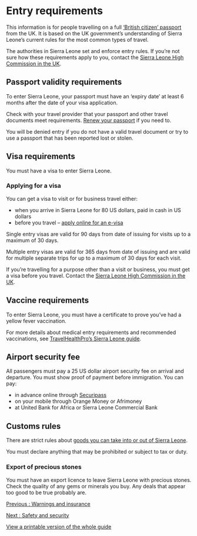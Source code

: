 # Entry requirements

This information is for people travelling on a full [‘British citizen’ passport](https://www.gov.uk/types-of-british-nationality) from the UK. It is based on the UK government’s understanding of Sierra Leone’s current rules for the most common types of travel.

The authorities in Sierra Leone set and enforce entry rules. If you’re not sure how these requirements apply to you, contact the [Sierra Leone High Commission in the UK](https://www.slhc-uk.org/?page_id=60).

## Passport validity requirements

To enter Sierra Leone, your passport must have an ‘expiry date’ at least 6 months after the date of your visa application.

Check with your travel provider that your passport and other travel documents meet requirements. [Renew your passport](https://www.gov.uk/renew-adult-passport/renew) if you need to.

You will be denied entry if you do not have a valid travel document or try to use a passport that has been reported lost or stolen.

## Visa requirements

You must have a visa to enter Sierra Leone.

### Applying for a visa

You can get a visa to visit or for business travel either:

* when you arrive in Sierra Leone for 80 US dollars, paid in cash in US dollars
* before you travel – [apply online for an e-visa](http://www.evisa.sl/)

Single entry visas are valid for 90 days from date of issuing for visits up to a maximum of 30 days.

Multiple entry visas are valid for 365 days from date of issuing and are valid for multiple separate trips for up to a maximum of 30 days for each visit.

If you’re travelling for a purpose other than a visit or business, you must get a visa before you travel. Contact the [Sierra Leone High Commission in the UK](https://www.slhc-uk.org/?page_id=60).

## Vaccine requirements

To enter Sierra Leone, you must have a certificate to prove you’ve had a yellow fever vaccination.

For more details about medical entry requirements and recommended vaccinations, see [TravelHealthPro’s Sierra Leone guide](https://travelhealthpro.org.uk/country/195/sierra-leone#Vaccine_Recommendations).

## Airport security fee

All passengers must pay a 25 US dollar airport security fee on arrival and departure. You must show proof of payment before immigration. You can pay:

* in advance online through [Securipass](http://www.securipass.sl/)
* on your mobile through Orange Money or Afrimoney
* at United Bank for Africa or Sierra Leone Commercial Bank

## Customs rules

There are strict rules about [goods you can take into or out of Sierra Leone](https://www.nra.gov.sl/import-and-export/customs-duty).

You must declare anything that may be prohibited or subject to tax or duty.

### Export of precious stones

You must have an export licence to leave Sierra Leone with precious stones. Check the quality of any gems or minerals you buy. Any deals that appear too good to be true probably are.

[Previous
:
Warnings and insurance](/foreign-travel-advice/sierra-leone)

[Next
:
Safety and security](/foreign-travel-advice/sierra-leone/safety-and-security)

[View a printable version of the whole guide](/foreign-travel-advice/sierra-leone/print)